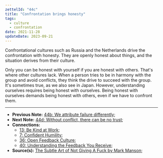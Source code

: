 ```yaml
---
zettelId: "44c"
title: "Confrontation brings honesty"
tags:
  - culture
  - confrontation
date: 2021-11-28
updateDate: 2023-09-21
---
```


Confrontational cultures such as Russia and the Netherlands drive the confrontation with honesty. They are openly honest about things, and the situation derives from their culture.

Only you can be honest with yourself if you are honest with others. That's where other cultures lack. When a person tries to be in harmony with the group and avoid conflicts, they think the drive to succeed with the group. It's sometimes true, as we also see in Japan. However, understanding ourselves requires being honest with ourselves. Being honest with ourselves demands being honest with others, even if we have to confront them.

---

- **Previous Note:** [44b: We attribute failure differently](/notes/44b/);
- **Next Note:** [44d: Without conflict, there can be no trust](/notes/44d/);
- **Connections:**
  - [13: Be Kind at Work](/notes/13/);
  - [7: Confident Humility](/notes/7/);
  - [36: Open Feedback Culture](/notes/36/);
  - [40: Understanding the Feedback You Receive](/notes/40/);
- **Source(s):** [The Subtle Art of Not Giving A Fuck by Mark Manson](/books/the-subtle-art-of-not-giving-a-fuck-by-mark-manson-book-summary-review-and-notes/);
